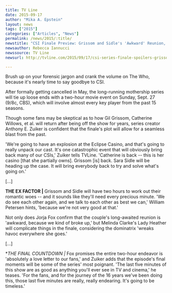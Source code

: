 ```yaml
---
title: TV Line
date: 2015-09-17
author: "Mika A. Epstein"
layout: news
tags: ["2015"]
categories: ["Articles", "News"]
permalink: /news/2015/:title/
newstitle: "CSI Finale Preview: Grissom and Sidle's 'Awkward' Reunion, MIA Nick and More"
newsauthor: Rebecca Iannucci
newssource: TV Line
newsurl: http://tvline.com/2015/09/17/csi-series-finale-spoilers-grissom-sidle-relationship/

---
```


Brush up on your forensic jargon and crank the volume on The Who, because it's nearly time to say goodbye to CSI.

After formally getting cancelled in May, the long-running mothership series will tie up loose ends with a two-hour movie event on Sunday, Sept. 27 (9/8c, CBS), which will involve almost every key player from the past 15 seasons.

Though some fans may be skeptical as to how Gil Grissom, Catherine Willows, et al. will return after being off the show for years, series creator Anthony E. Zuiker is confident that the finale's plot will allow for a seamless blast from the past.

'We're going to have an explosion at the Eclipse Casino, and that's going to really unpack our cast. It's one catastrophic event that will obviously bring back many of our CSIs,' Zuiker tells TVLine. 'Catherine is back -- this is her casino [that she partially owns]. Grissom [is] back. Sara Sidle will be heading up the case. It will bring everybody back to try and solve what's going on.'

[...]

**THE EX FACTOR |** Grissom and Sidle will have two hours to work out their romantic woes -- and it sounds like they'll need every precious minute. 'We do see each other again, and we talk to each other as best we can,' William Petersen hints, 'because we're not very good at that.'

Not only does Jorja Fox confirm that the couple's long-awaited reunion is 'awkward, because we kind of broke up,' but Melinda Clarke's Lady Heather will complicate things in the finale, considering the dominatrix 'wreaks havoc everywhere she goes.'

[...]

**THE FINAL COUNTDOWN |* Fox promises the entire two-hour endeavor is 'absolutely a love letter to our fans,' and Zuiker adds that the episode's final moments will be some of the series' most poignant. 'The last five minutes of this show are as good as anything you'll ever see in TV and cinema,' he teases. 'For the fans, and for the journey of the 16 years we've been doing this, those last five minutes are really, really endearing. It's going to be timeless.'
